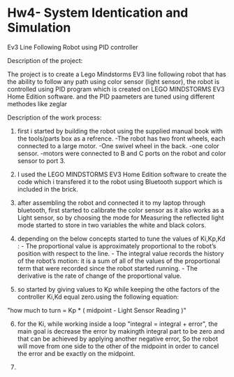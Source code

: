 # Hw4- System Identication and Simulation

Ev3 Line Following  Robot using  PID controller

Description of the project: 

  The project is to create a Lego Mindstorms EV3 line following robot that has the ability to follow any path using color sensor 
  (light sensor), the robot is controlled using PID program which is created on LEGO MINDSTORMS EV3 Home Edition software.
  and the PID paameters are tuned using different methodes like zeglar 
  
  
  
Description of the work process:

1) first i started by building the robot using the supplied manual book with the tools/parts box as a refrence.
    -The robot has two front wheels, each connected to a large motor.
    -One swivel wheel in the back.
    -one color sensor.
    -motors were connected to B and C  ports on the robot and color sensor to port 3.
    
 2) I used the LEGO MINDSTORMS EV3 Home Edition software to create the code which i transfered it to the robot using  Bluetooth support which is included in the brick.
 
 3) after assembling the robot and connected it to my laptop through bluetooth, first started to calibrate the color sensor as it also works as a Light sensor, so by choosing the mode for Measuring the reflected light mode started to store in two variables the white and black colors.

 4) depending on the below concepts started to tune the values of Ki,Kp,Kd :
        - The proportional value is approximately proportional to the robot’s position with respect to the line.
        - The integral value records the history of the robot’s motion: it is a sum of all of the values of the proportional term that were recorded since the robot started running.
        - The derivative is the rate of change of the proportional value.
        
 5) so started by giving values to Kp while keeping  the othe factors of the controller Ki,Kd equal zero.using the following equation:
 
"how much to turn = Kp * ( midpoint - Light Sensor Reading )"

6) for the Ki, while working inside a loop "integral = integral + error", the main goal is decrease the error by makingth integral part to be zero and that can be achieved by applying another negative error, So the robot will move from one side to the other of the midpoint in order to cancel the error and be exactly on the midpoint.

7) 

 
